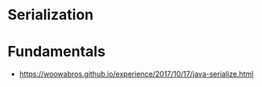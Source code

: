 # Serialization

# Fundamentals
- https://woowabros.github.io/experience/2017/10/17/java-serialize.html
